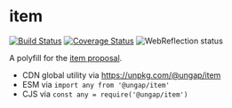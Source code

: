 # item

[![Build Status](https://travis-ci.com/ungap/item.svg?branch=master)](https://travis-ci.com/ungap/item) [![Coverage Status](https://coveralls.io/repos/github/ungap/item/badge.svg?branch=master)](https://coveralls.io/github/ungap/item?branch=master) ![WebReflection status](https://offline.report/status/webreflection.svg)

A polyfill for the [item proposal](https://github.com/tabatkins/proposal-item-method).

  * CDN global utility via https://unpkg.com/@ungap/item
  * ESM via `import any from '@ungap/item'`
  * CJS via `const any = require('@ungap/item')`
